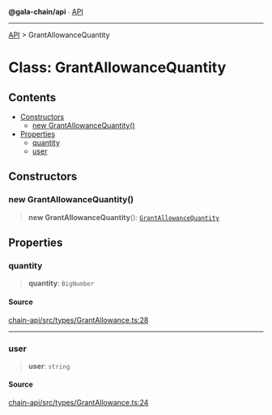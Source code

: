 **@gala-chain/api** ∙ [API](../exports.md)

***

[API](../exports.md) > GrantAllowanceQuantity

# Class: GrantAllowanceQuantity

## Contents

- [Constructors](GrantAllowanceQuantity.md#constructors)
  - [new GrantAllowanceQuantity()](GrantAllowanceQuantity.md#new-grantallowancequantity)
- [Properties](GrantAllowanceQuantity.md#properties)
  - [quantity](GrantAllowanceQuantity.md#quantity)
  - [user](GrantAllowanceQuantity.md#user)

## Constructors

### new GrantAllowanceQuantity()

> **new GrantAllowanceQuantity**(): [`GrantAllowanceQuantity`](GrantAllowanceQuantity.md)

## Properties

### quantity

> **quantity**: `BigNumber`

#### Source

[chain-api/src/types/GrantAllowance.ts:28](https://github.com/GalaChain/sdk/blob/bcbbb18/chain-api/src/types/GrantAllowance.ts#L28)

***

### user

> **user**: `string`

#### Source

[chain-api/src/types/GrantAllowance.ts:24](https://github.com/GalaChain/sdk/blob/bcbbb18/chain-api/src/types/GrantAllowance.ts#L24)

